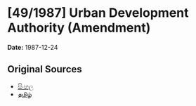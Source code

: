 # [49/1987] Urban Development Authority (Amendment)

**Date:** 1987-12-24

## Original Sources

- [සිංහල](https://documents.gov.lk/view/acts/1987/12/49-1987_S.pdf)
- [தமிழ்](https://documents.gov.lk/view/acts/1987/12/49-1987_T.pdf)
